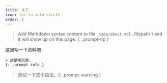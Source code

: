 ```yaml
---
title: 关于
icon: fas fa-info-circle
order: 4
---
```


> Add Markdown syntax content to file `_tabs/about.md`{: .filepath } and it will show up on this page.
{: .prompt-tip }

这里写一下资料吧

```
> 这是啥玩意.
{: .prompt-info }
```

> 测试一下这个语法。{: .prompt-warning }
